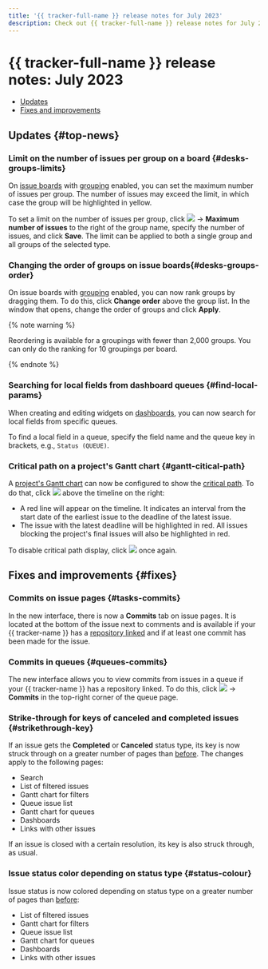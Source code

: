 ```yaml
---
title: '{{ tracker-full-name }} release notes for July 2023'
description: Check out {{ tracker-full-name }} release notes for July 2023.
---
```


# {{ tracker-full-name }} release notes: July 2023

* [Updates](#top-news)
* [Fixes and improvements](#fixes)

## Updates {#top-news}

### Limit on the number of issues per group on a board {#desks-groups-limits}

On [issue boards](../manager/agile-new.md) with [grouping](../manager/agile-new-issues.md#group) enabled, you can set the maximum number of issues per group. The number of issues may exceed the limit, in which case the group will be highlighted in yellow.

To set a limit on the number of issues per group, click ![](../../_assets/tracker/svg/actions.svg) → **Maximum number of issues** to the right of the group name, specify the number of issues, and click **Save**. The limit can be applied to both a single group and all groups of the selected type.

### Changing the order of groups on issue boards{#desks-groups-order}

On issue boards with [grouping](../manager/agile-new-issues.md#group) enabled, you can now rank groups by dragging them. To do this, click **Change order** above the group list. In the window that opens, change the order of groups and click **Apply**.

{% note warning %}

Reordering is available for a groupings with fewer than 2,000 groups. You can only do the ranking for 10 groupings per board.

{% endnote %}

### Searching for local fields from dashboard queues {#find-local-params}

When creating and editing widgets on [dashboards](../user/dashboard.md), you can now search for local fields from specific queues.

To find a local field in a queue, specify the field name and the queue key in brackets, e.g., `Status (QUEUE)`.

### Critical path on a project's Gantt chart {#gantt-citical-path}

A [project's Gantt chart](../gantt/project.md) can now be configured to show the [critical path](../gantt/project.md#critical-path). To do that, click ![](../../_assets/tracker/svg/gantt-critical-path.svg) above the timeline on the right:

* A red line will appear on the timeline. It indicates an interval from the start date of the earliest issue to the deadline of the latest issue.
* The issue with the latest deadline will be highlighted in red. All issues blocking the project's final issues will also be highlighted in red.

To disable critical path display, click ![](../../_assets/tracker/svg/gantt-critical-path.svg) once again.

## Fixes and improvements {#fixes}

### Commits on issue pages {#tasks-commits}

In the new interface, there is now a **Commits** tab on issue pages. It is located at the bottom of the issue next to comments and is available if your {{ tracker-name }} has a [repository linked](../user/add-repository.md) and if at least one commit has been made for the issue.

### Commits in queues {#queues-commits}

The new interface allows you to view commits from issues in a queue if your {{ tracker-name }} has a repository linked. To do this, click ![](../../_assets/tracker/svg/actions.svg) → **Commits** in the top-right corner of the queue page.

### Strike-through for keys of canceled and completed issues {#strikethrough-key}

If an issue gets the **Completed** or **Canceled** status type, its key is now struck through on a greater number of pages than [before](2306.md#strikethrough-key). The changes apply to the following pages:

* Search
* List of filtered issues
* Gantt chart for filters
* Queue issue list
* Gantt chart for queues
* Dashboards
* Links with other issues

If an issue is closed with a certain resolution, its key is also struck through, as usual.

### Issue status color depending on status type {#status-colour}

Issue status is now colored depending on status type on a greater number of pages than [before](2306.md#{#gantt-colour-status}):

* List of filtered issues
* Gantt chart for filters
* Queue issue list
* Gantt chart for queues
* Dashboards
* Links with other issues
